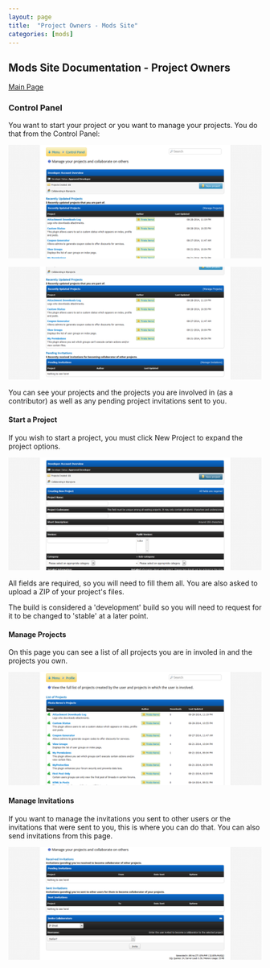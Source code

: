 ```yaml
---
layout: page
title:  "Project Owners - Mods Site"
categories: [mods]
---
```


## Mods Site Documentation - Project Owners

[Main Page](http://docs.mybb.com/mods)

### Control Panel

You want to start your project or you want to manage your projects. You do that from the Control Panel:

[![Control Panel 1](/assets/images/mods/owners1.png)](/assets/images/mods/owners1.png)

[![Control Panel 2](/assets/images/mods/owners2.png)](/assets/images/mods/owners2.png)

You can see your projects and the projects you are involved in (as a contributor) as well as any pending project invitations sent to you.


#### Start a Project

If you wish to start a project, you must click New Project to expand the project options.

[![Start Project](/assets/images/mods/owners3.png)](/assets/images/mods/owners3.png)

All fields are required, so you will need to fill them all. You are also asked to upload a ZIP of your project's files.

The build is considered a 'development' build so you will need to request for it to be changed to 'stable' at a later point.

#### Manage Projects

On this page you can see a list of all projects you are in involed in and the projects you own.

[![Start Project](/assets/images/mods/owners5.png)](/assets/images/mods/owners5.png)

#### Manage Invitations

If you want to manage the invitations you sent to other users or the invitations that were sent to you, this is where you can do that.
You can also send invitations from this page.

[![Start Project](/assets/images/mods/owners4.png)](/assets/images/mods/owners4.png)